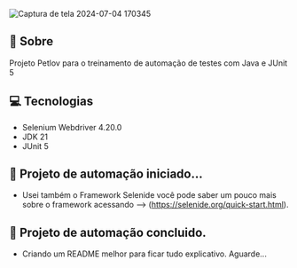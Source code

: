![Captura de tela 2024-07-04 170345](https://github.com/leodatadev/Selenium-Java-com-VS-Code-Petlov/assets/141060396/47542b6e-b88b-4679-adee-a0fe813306f6)

## 🤘 Sobre

Projeto Petlov para o treinamento de automação de testes com Java e JUnit 5

## 💻 Tecnologias

- Selenium Webdriver 4.20.0
- JDK 21
- JUnit 5

## 🤖 Projeto de automação iniciado...

- Usei também o Framework Selenide você pode saber um pouco mais sobre o framework acessando --> (https://selenide.org/quick-start.html).

## 🤖 Projeto de automação concluido.

- Criando um README melhor para ficar tudo explicativo. Aguarde...
